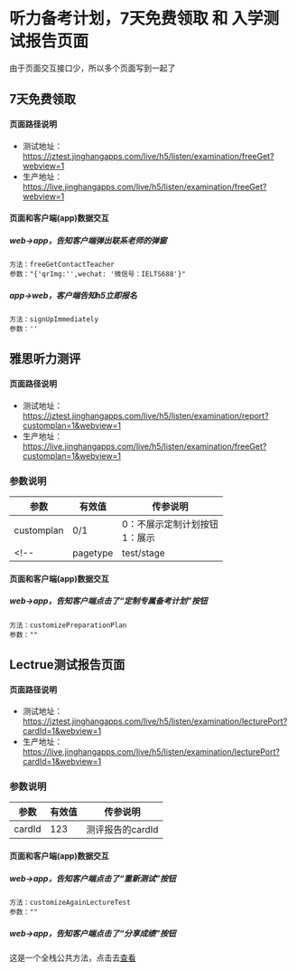 <!-- 页面大标题 -->
# 听力备考计划，7天免费领取 和 入学测试报告页面

<!-- 页面说明 -->
由于页面交互接口少，所以多个页面写到一起了


<!--页面路径说明-->
## 7天免费领取

#### 页面路径说明
- 测试地址：https://jztest.jinghangapps.com/live/h5/listen/examination/freeGet?webview=1
- 生产地址：https://live.jinghangapps.com/live/h5/listen/examination/freeGet?webview=1

<!-- 页面bridge交互说明 -->
#### 页面和客户端(app)数据交互

##### web→app，告知客户端弹出联系老师的弹窗
```
方法：freeGetContactTeacher
参数："{'qrImg:'',wechat: '微信号：IELTS688'}"
```

##### app→web，客户端告知h5立即报名
```
方法：signUpImmediately
参数：''
```

<!--页面路径说明-->
## 雅思听力测评

#### 页面路径说明
- 测试地址：https://jztest.jinghangapps.com/live/h5/listen/examination/report?customplan=1&webview=1
- 生产地址：https://live.jinghangapps.com/live/h5/listen/examination/freeGet?customplan=1&webview=1

### 参数说明
| 参数 | 有效值 | 传参说明 |
|--------|---------|---------|
|customplan | 0/1 | 0：不展示定制计划按钮<br/>1：展示 | 
<!-- |pagetype | test/stage | 默认 = test<br/>test：雅思测评的结果页面<br/>stage：阶段测试结果页面,此情况customplan无效 |  -->

<!-- 页面bridge交互说明 -->
#### 页面和客户端(app)数据交互

##### web→app，告知客户端点击了“定制专属备考计划”按钮
```
方法：customizePreparationPlan
参数：""
```

<!--页面路径说明-->
## Lectrue测试报告页面

#### 页面路径说明
- 测试地址：https://jztest.jinghangapps.com/live/h5/listen/examination/lecturePort?cardId=1&webview=1
- 生产地址：https://live.jinghangapps.com/live/h5/listen/examination/lecturePort?cardId=1&webview=1

### 参数说明
| 参数 | 有效值 | 传参说明 |
|--------|---------|---------|
|cardId | 123 | 测评报告的cardId | 

<!-- 页面bridge交互说明 -->
#### 页面和客户端(app)数据交互

##### web→app，告知客户端点击了“重新测试”按钮
```
方法：customizeAgainLectureTest
参数：""
```

##### web→app，告知客户端点击了“分享成绩”按钮
这是一个全栈公共方法，点击去[查看](../../utils/bridge.md)